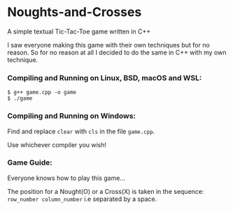 # Noughts-and-Crosses
A simple textual Tic-Tac-Toe game written in C++

I saw everyone making this game with their own techniques but for no reason.
So for no reason at all I decided to do the same in C++ with my own technique.

### Compiling and Running on Linux, BSD, macOS and WSL:
```
$ g++ game.cpp -o game
$ ./game
```

### Compiling and Running on Windows:
Find and replace ``clear`` with ``cls`` in the file ``game.cpp``.

Use whichever compiler you wish!

### Game Guide:
Everyone knows how to play this game...

The position for a Nought(O) or a Cross(X) is taken in the sequence: ``row_number column_number`` i.e separated by a space.
